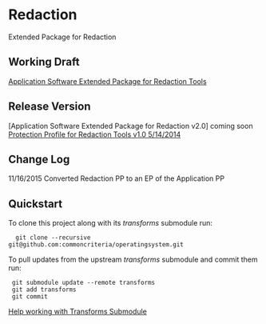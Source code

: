 Redaction
===========

Extended Package for Redaction

## Working Draft
[Application Software Extended Package for Redaction Tools](http://common-criteria.rhcloud.com/redaction/output/redaction-release.html)

## Release Version
[Application Software Extended Package for Redaction v2.0] coming soon<br/>
[Protection Profile for Redaction Tools v1.0 5/14/2014](https://www.niap-ccevs.org/pp/PP_REDACTION_v1.0/)

## Change Log
11/16/2015 Converted Redaction PP to an EP of the Application PP

## Quickstart
To clone this project along with its _transforms_ submodule run:

````
  git clone --recursive git@github.com:commoncriteria/operatingsystem.git
````
To pull updates from the upstream _transforms_ submodule and commit them run:
````
 git submodule update --remote transforms
 git add transforms
 git commit
````

[Help working with Transforms Submodule](https://github.com/commoncriteria/transforms/wiki/Working-with-Transforms-as-a-Submodule)
